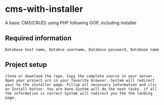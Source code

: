 # cms-with-installer
A basic CMS(CRUD) using PHP following OOP, including installer

## Required information
`
Database host name,
Databse username,
Database password,
Database name
`

## Project setup
`
clone or downlaod the repo. Copy the complete source in your server.
Open your project urn in your favorite browser. System will redirect your
to the installer page. Fillup all necessary information and clic on Install button.
You are done.System will do the next tasks. if all the information is correct
System will redirect you the the landing page.  
`

